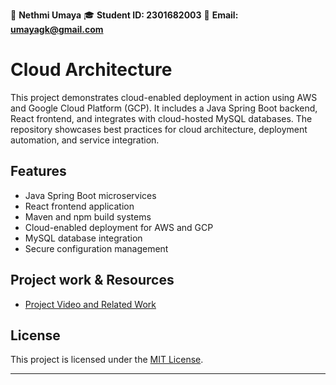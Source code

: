 
👤 **Nethmi Umaya**
🎓 **Student ID: 2301682003**
📧 **Email: [umayagk@gmail.com]([mailto:umayagk@gmail.com](https://mail.google.com/mail/u/0/?tab=rm&ogbl#inbox))**

# Cloud Architecture

This project demonstrates cloud-enabled deployment in action using AWS and Google Cloud Platform (GCP). It includes a Java Spring Boot backend, React frontend, and integrates with cloud-hosted MySQL databases. The repository showcases best practices for cloud architecture, deployment automation, and service integration.

## Features

- Java Spring Boot microservices
- React frontend application
- Maven and npm build systems
- Cloud-enabled deployment for AWS and GCP
- MySQL database integration
- Secure configuration management

## Project work & Resources

- [Project Video and Related Work](https://drive.google.com/file/d/1y9eOQ9f11pzNjXEKLypOeVkA-vbRAQ6Z/view?usp=drive_link)

## License

This project is licensed under the [MIT License]([https://opensource.org/licenses/MIT](https://github.com/nethmiumaya/Cloud-Architecture?tab=MIT-1-ov-file#MIT-1-ov-file)).

---

